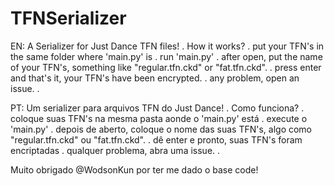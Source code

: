# TFNSerializer
EN:
A Serializer for Just Dance TFN files!
.
How it works?
.
put your TFN's in the same folder where 'main.py' is
.
run 'main.py'
.
after open, put the name of your TFN's, something like "regular.tfn.ckd" or "fat.tfn.ckd".
.
press enter and that's it, your TFN's have been encrypted.
.
any problem, open an issue.
.






PT:
Um serializer para arquivos TFN do Just Dance!
.
Como funciona?
.
coloque suas TFN's na mesma pasta aonde o 'main.py' está
.
execute o 'main.py'
.
depois de aberto, coloque o nome das suas TFN's, algo como "regular.tfn.ckd" ou "fat.tfn.ckd".
.
dê enter e pronto, suas TFN's foram encriptadas
.
qualquer problema, abra uma issue.
.

Muito obrigado @WodsonKun por ter me dado o base code!
